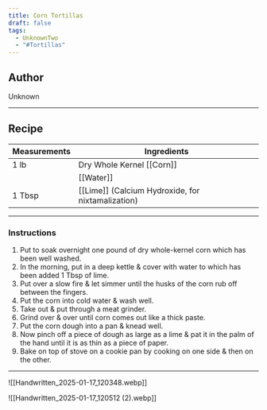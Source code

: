 ```yaml
---
title: Corn Tortillas
draft: false
tags:
  - UnknownTwo
  - "#Tortillas"
---
```

## Author
Unknown
___
## Recipe

| Measurements | Ingredients               |
| :----------- | ------------------------- |
|1 lb|Dry Whole Kernel [[Corn]]|
||[[Water]]|
|1 Tbsp|[[Lime]] (Calcium Hydroxide, for nixtamalization)|
___
### Instructions
1. Put to soak overnight one pound of dry whole-kernel corn which has been well washed.
2. In the morning, put in a deep kettle & cover with water to which has been added 1 Tbsp of lime.
3. Put over a slow fire & let simmer until the husks of the corn rub off between the fingers.
4. Put the corn into cold water & wash well.
5. Take out & put through a meat grinder.
6. Grind over & over until corn comes out like a thick paste.
7. Put the corn dough into a pan & knead well.
8. Now pinch off a piece of dough as large as a lime & pat it in the palm of the hand until it is as thin as a piece of paper.
9. Bake on top of stove on a cookie pan by cooking on one side & then on the other.
___
![[Handwritten_2025-01-17_120348.webp]]

![[Handwritten_2025-01-17_120512 (2).webp]]